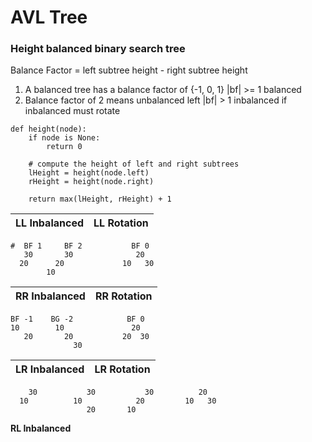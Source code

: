 # AVL Tree

### Height balanced binary search tree

Balance Factor = left subtree height - right subtree height

1. A balanced tree has a balance factor of {-1, 0, 1} 
|bf| >= 1 balanced
1. Balance factor of 2 means unbalanced left
|bf| > 1 inbalanced
   if inbalanced must rotate
```
def height(node):
    if node is None:
        return 0

    # compute the height of left and right subtrees
    lHeight = height(node.left)
    rHeight = height(node.right)

    return max(lHeight, rHeight) + 1

```

|**LL Inbalanced**|  **LL Rotation**|
|-----------------|--------------------------|
```
#  BF 1     BF 2           BF 0
   30       30              20 
  20      20             10   30
        10
```

|**RR Inbalanced**   |  **RR Rotation**|
|--------------------|--------------------------|

```  
BF -1    BG -2            BF 0
10        10               20
   20       20           20  30
              30
```

|**LR Inbalanced**   |  **LR Rotation**|
|--------------------|--------------------------|

```
    30           30           30          20
  10          10            20         10   30
                 20       10
```

**RL Inbalanced**
